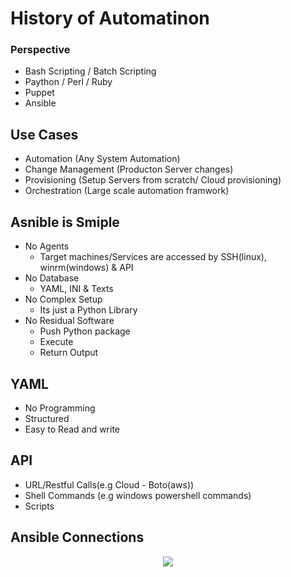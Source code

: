 # History of Automatinon
### Perspective
- Bash Scripting / Batch Scripting
- Paython / Perl / Ruby
- Puppet
- Ansible

## Use Cases
- Automation (Any System Automation)
- Change Management (Producton Server changes)
- Provisioning (Setup Servers from scratch/ Cloud provisioning)
- Orchestration (Large scale automation framwork)
  
## Asnible is Smiple
- No Agents
  - Target machines/Services are accessed by SSH(linux), winrm(windows) & API
- No Database
  - YAML, INI & Texts
- No Complex Setup
  - Its just a Python Library
- No Residual Software
  - Push Python package
  - Execute
  - Return Output
## YAML
  - No Programming
  - Structured
  - Easy to Read and write
## API
  - URL/Restful Calls(e.g Cloud - Boto(aws))
  - Shell Commands (e.g windows powershell commands)
  - Scripts
## Ansible Connections
<p align="center">
  <img src="https://github.com/k-mughal/Ansible/assets/18217530/8ac061a5-9f19-409b-84ea-aa7254fefc43">
</p>
